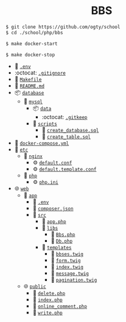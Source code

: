 <h1 align="center">BBS</h1>

```zsh
$ git clone https://github.com/ogty/school
$ cd ./school/php/bbs
```

```zsh
$ make docker-start
```

```zsh
$ make docker-stop
```

- 🔐 [`.env`](https://github.com/ogty/school/blob/main/php/bbs/.env)
- :octocat: [`.gitignore`](https://github.com/ogty/school/blob/main/php/bbs/.gitignore)
- 📄 [`Makefile`](https://github.com/ogty/school/blob/main/php/bbs/Makefile)
- 📝 [`README.md`](https://github.com/ogty/school/blob/main/php/bbs/README.md)
- 📦 [`database`](https://github.com/ogty/school/blob/main/php/bbs/database)
  - 🐬 [`mysql`](https://github.com/ogty/school/blob/main/php/bbs/database/mysql)
    - 📦 [`data`](https://github.com/ogty/school/blob/main/php/bbs/database/mysql/data)
      - :octocat: [`.gitkeep`](https://github.com/ogty/school/blob/main/php/bbs/database/mysql/data/.gitkeep)
    - 📂 [`scripts`](https://github.com/ogty/school/blob/main/php/bbs/database/mysql/scripts)
      - 🐬 [`create_database.sql`](https://github.com/ogty/school/blob/main/php/bbs/database/mysql/scripts/create_database.sql)
      - 🐬 [`create_table.sql`](https://github.com/ogty/school/blob/main/php/bbs/database/mysql/scripts/create_table.sql)
- 🐳 [`docker-compose.yml`](https://github.com/ogty/school/blob/main/php/bbs/docker-compose.yml)
- 📂 [`etc`](https://github.com/ogty/school/blob/main/php/bbs/etc)
  - 📂 [`nginx`](https://github.com/ogty/school/blob/main/php/bbs/etc/nginx)
    - ⚙️ [`default.conf`](https://github.com/ogty/school/blob/main/php/bbs/etc/nginx/default.conf)
    - ⚙️ [`default.template.conf`](https://github.com/ogty/school/blob/main/php/bbs/etc/nginx/default.template.conf)
  - 🐘 [`php`](https://github.com/ogty/school/blob/main/php/bbs/etc/php)
    - ⚙️ [`php.ini`](https://github.com/ogty/school/blob/main/php/bbs/etc/php/php.ini)
- 🌐 [`web`](https://github.com/ogty/school/blob/main/php/bbs/web)
  - 📂 [`app`](https://github.com/ogty/school/blob/main/php/bbs/web/app)
    - 🔐 [`.env`](https://github.com/ogty/school/blob/main/php/bbs/web/app/.env)
    - 📄 [`composer.json`](https://github.com/ogty/school/blob/main/php/bbs/web/app/composer.json)
    - 📂 [`src`](https://github.com/ogty/school/blob/main/php/bbs/web/app/src)
      - 🐘 [`app.php`](https://github.com/ogty/school/blob/main/php/bbs/web/app/src/app.php)
      - 📂 [`libs`](https://github.com/ogty/school/blob/main/php/bbs/web/app/src/libs)
        - 🐘 [`Bbs.php`](https://github.com/ogty/school/blob/main/php/bbs/web/app/src/libs/Bbs.php)
        - 🐘 [`Db.php`](https://github.com/ogty/school/blob/main/php/bbs/web/app/src/libs/Db.php)
      - 📂 [`templates`](https://github.com/ogty/school/blob/main/php/bbs/web/app/src/templates)
        - 🌿 [`bbses.twig`](https://github.com/ogty/school/blob/main/php/bbs/web/app/src/templates/bbses.twig)
        - 🌿 [`form.twig`](https://github.com/ogty/school/blob/main/php/bbs/web/app/src/templates/form.twig)
        - 🌿 [`index.twig`](https://github.com/ogty/school/blob/main/php/bbs/web/app/src/templates/index.twig)
        - 🌿 [`message.twig`](https://github.com/ogty/school/blob/main/php/bbs/web/app/src/templates/message.twig)
        - 🌿 [`pagination.twig`](https://github.com/ogty/school/blob/main/php/bbs/web/app/src/templates/pagination.twig)
  - 🌐 [`public`](https://github.com/ogty/school/blob/main/php/bbs/web/public)
    - 🐘 [`delete.php`](https://github.com/ogty/school/blob/main/php/bbs/web/public/delete.php)
    - 🐘 [`index.php`](https://github.com/ogty/school/blob/main/php/bbs/web/public/index.php)
    - 🐘 [`online_comment.php`](https://github.com/ogty/school/blob/main/php/bbs/web/public/online_comment.php)
    - 🐘 [`write.php`](https://github.com/ogty/school/blob/main/php/bbs/web/public/write.php)
